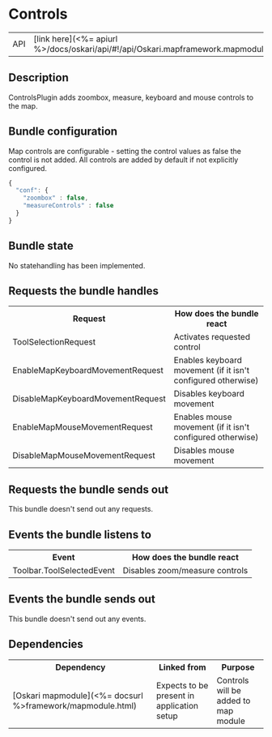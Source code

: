# Controls

<table>
  <tr>
    <td>API</td><td>[link here](<%= apiurl %>/docs/oskari/api/#!/api/Oskari.mapframework.mapmodule.ControlsPlugin)</td>
  </tr>
</table>

## Description

ControlsPlugin adds zoombox, measure, keyboard and mouse controls to the map.

## Bundle configuration

Map controls are configurable - setting the control values as false the control is not added. All controls are added by default if not explicitly configured.

```javascript
{
  "conf": {
    "zoombox" : false,
    "measureControls" : false
  }
}
```

## Bundle state

No statehandling has been implemented.

## Requests the bundle handles

<table>
  <tr>
    <th>Request</th><th>How does the bundle react</th>
  </tr>
  <tr>
    <td>ToolSelectionRequest</td><td>Activates requested control</td>
  </tr>
  <tr>
    <td>EnableMapKeyboardMovementRequest</td><td>Enables keyboard movement (if it isn't configured otherwise)</td>
  </tr>
  <tr>
    <td>DisableMapKeyboardMovementRequest</td><td>Disables keyboard movement</td>
  </tr>
  <tr>
    <td>EnableMapMouseMovementRequest</td><td>Enables mouse movement (if it isn't configured otherwise)</td>
  </tr>
  <tr>
    <td>DisableMapMouseMovementRequest</td><td>Disables mouse movement</td>
  </tr>
</table>


## Requests the bundle sends out

This bundle doesn't send out any requests.

## Events the bundle listens to

<table>
  <tr>
    <th>Event</th><th>How does the bundle react</th>
  </tr>
  <tr>
    <td>Toolbar.ToolSelectedEvent</td><td>Disables zoom/measure controls</td>
  </tr>
</table>


## Events the bundle sends out

This bundle doesn't send out any events.

## Dependencies

<table>
  <tr>
    <th>Dependency</th><th>Linked from</th><th>Purpose</th>
  </tr>
  <tr>
    <td> [Oskari mapmodule](<%= docsurl %>framework/mapmodule.html) </td>
    <td> Expects to be present in application setup </td>
    <td> Controls will be added to map module </td>
  </tr>
</table>

